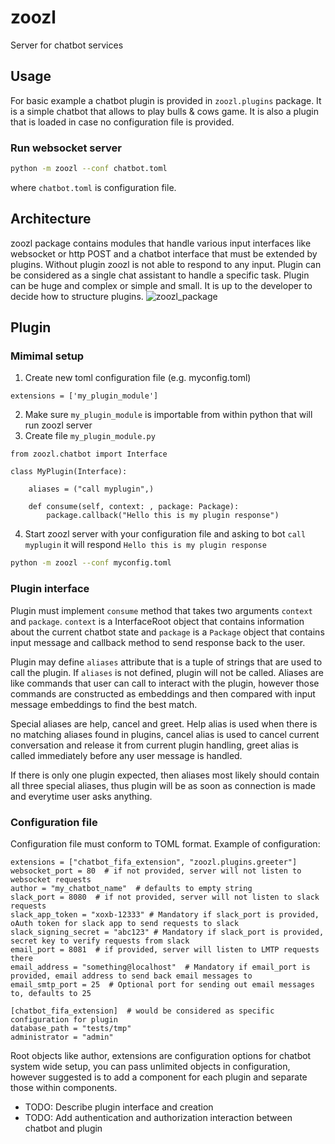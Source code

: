 # zoozl

Server for chatbot services

## Usage

For basic example a chatbot plugin is provided in `zoozl.plugins` package. It is a simple chatbot that allows to play bulls & cows game. It is also a plugin that is loaded in case no configuration file is provided.

### Run websocket server

```bash
python -m zoozl --conf chatbot.toml
```
where `chatbot.toml` is configuration file.

## Architecture

zoozl package contains modules that handle various input interfaces like websocket or http POST and a chatbot interface that must be extended by plugins. Without plugin zoozl is not able to respond to any input. Plugin can be considered as a single chat assistant to handle a specific task. Plugin can be huge and complex or simple and small. It is up to the developer to decide how to structure plugins.
![zoozl_package](docs/images/zoozl_package.svg)


## Plugin

### Mimimal setup

1. Create new toml configuration file (e.g. myconfig.toml)
```
extensions = ['my_plugin_module']
```
2. Make sure `my_plugin_module` is importable from within python that will run zoozl server
3. Create file `my_plugin_module.py`
```
from zoozl.chatbot import Interface

class MyPlugin(Interface):

    aliases = ("call myplugin",)

    def consume(self, context: , package: Package):
        package.callback("Hello this is my plugin response")
```
4. Start zoozl server with your configuration file and asking to bot `call myplugin` it will respond `Hello this is my plugin response`
```bash
python -m zoozl --conf myconfig.toml
```

### Plugin interface

Plugin must implement `consume` method that takes two arguments `context` and `package`. `context` is a InterfaceRoot object that contains information about the current chatbot state and `package` is a `Package` object that contains input message and callback method to send response back to the user.

Plugin may define `aliases` attribute that is a tuple of strings that are used to call the plugin. If `aliases` is not defined, plugin will not be called. Aliases are like commands that user can call to interact with the plugin, however those commands are constructed as embeddings and then compared with input message embeddings to find the best match.

Special aliases are help, cancel and greet. Help alias is used when there is no matching aliases found in plugins, cancel alias is used to cancel current conversation and release it from current plugin handling, greet alias is called immediately before any user message is handled.

If there is only one plugin expected, then aliases most likely should contain all three special aliases, thus plugin will be as soon as connection is made and everytime user asks anything.

### Configuration file

Configuration file must conform to TOML format. Example of configuration:
```
extensions = ["chatbot_fifa_extension", "zoozl.plugins.greeter"]
websocket_port = 80  # if not provided, server will not listen to websocket requests
author = "my_chatbot_name"  # defaults to empty string
slack_port = 8080  # if not provided, server will not listen to slack requests
slack_app_token = "xoxb-12333" # Mandatory if slack_port is provided, oAuth token for slack app to send requests to slack
slack_signing_secret = "abc123" # Mandatory if slack_port is provided, secret key to verify requests from slack
email_port = 8081  # if provided, server will listen to LMTP requests there
email_address = "something@localhost"  # Mandatory if email_port is provided, email address to send back email messages to
email_smtp_port = 25  # Optional port for sending out email messages to, defaults to 25

[chatbot_fifa_extension]  # would be considered as specific configuration for plugin
database_path = "tests/tmp"
administrator = "admin"
```

Root objects like author, extensions are configuration options for chatbot system wide setup, you can pass unlimited objects in configuration, however suggested is to add a component for each plugin and separate those within components.


* TODO: Describe plugin interface and creation
* TODO: Add authentication and authorization interaction between chatbot and plugin

